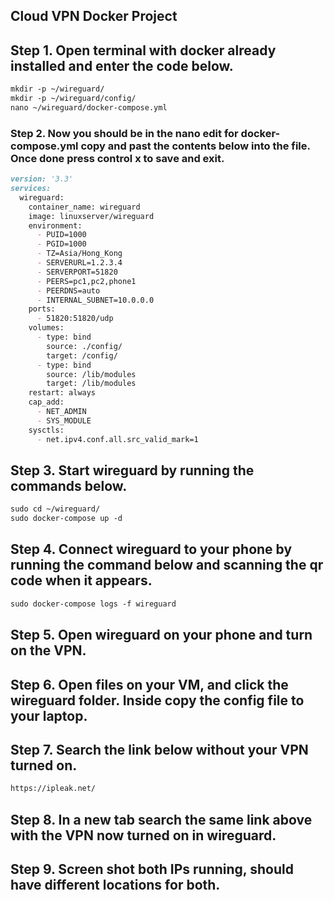 ## Cloud VPN Docker Project

## Step 1. Open terminal with docker already installed and enter the code below. 
```markdown
mkdir -p ~/wireguard/
mkdir -p ~/wireguard/config/
nano ~/wireguard/docker-compose.yml
```
### Step 2. Now you should be in the nano edit for docker-compose.yml copy and past the contents below into the file. Once done press control x to save and exit.

```markdown
version: '3.3'
services:
  wireguard:
    container_name: wireguard
    image: linuxserver/wireguard
    environment:
      - PUID=1000
      - PGID=1000
      - TZ=Asia/Hong_Kong
      - SERVERURL=1.2.3.4
      - SERVERPORT=51820
      - PEERS=pc1,pc2,phone1
      - PEERDNS=auto
      - INTERNAL_SUBNET=10.0.0.0
    ports:
      - 51820:51820/udp
    volumes:
      - type: bind
        source: ./config/
        target: /config/
      - type: bind
        source: /lib/modules
        target: /lib/modules
    restart: always
    cap_add:
      - NET_ADMIN
      - SYS_MODULE
    sysctls:
      - net.ipv4.conf.all.src_valid_mark=1
```
## Step 3. Start wireguard by running the commands below. 
```markdown
sudo cd ~/wireguard/
sudo docker-compose up -d
```
## Step 4. Connect wireguard to your phone by running the command below and scanning the qr code when it appears.
```markdown
sudo docker-compose logs -f wireguard
```
## Step 5. Open wireguard on your phone and turn on the VPN.
## Step 6. Open files on your VM, and click the wireguard folder. Inside copy the config file to your laptop.
## Step 7. Search the link below without your VPN turned on.
```markdown
https://ipleak.net/
```
## Step 8. In a new tab search the same link above with the VPN now turned on in wireguard.
## Step 9. Screen shot both IPs running, should have different locations for both.
